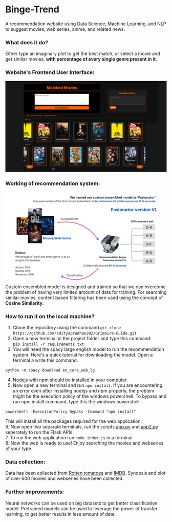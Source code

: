 # Binge-Trend
A recommendation website using Data Science, Machine Learning, and NLP to suggest movies, web series, anime, and related news. 

### What does it do?
Either type an imaginary plot to get the best match, or select a movie and get similar movies, **with percentage of every single genre present in it**.

### Website's Frontend User Interface:
![img](https://raw.githubusercontent.com/adityapradhan202/Binge-Trend/refs/heads/main/project_imgs/app_img.png)

### Working of recommendation system:
![working](https://raw.githubusercontent.com/adityapradhan202/Binge-Trend/refs/heads/main/project_imgs/fusinator_explaination.png)
Custom ensembled model is designed and trained so that we can overcome the problem of having very limited amount of data for training.
For searching similar movies, content based filtering has been used using the concept of **Cosine Similarity**.

### How to run it on the local machine?
1. Clone the repository using the command `git clone https://github.com/adityapradhan202/Grimoire-Guide.git`
2. Open a new terminal in the project folder and type this command:  
`pip install -r requirements.txt`
3. You will need the spacy large english model to run the recommendation system. Here's a quick tutorial for downloading the model. Open a terminal a write this command.
```
python -m spacy download en_core_web_lg
```
4. Nodejs with npm should be installed in your computer.
5. Now open a new terminal and run `npm install`. If you are encountering an error even after installing nodejs and npm properly, the problem might be the execution policy of the windows powershell. To bypass and run npm install command, type this the windows powershell:  
```
powershell -ExecutionPolicy Bypass -Command "npm install"
```  
This will install all the packages required for the web application.  
6. Now open two separate terminals, run the scripts [app.py](https://github.com/adityapradhan202/Binge-Trend/blob/main/Flask_api/app.py) and [app2.py](https://github.com/adityapradhan202/Binge-Trend/blob/main/Flask_api/app2.py) seperately to run the Flask APIs.  
7. To run the web application run `node index.js` in a terminal.  
8. Now the web is ready to use! Enjoy searching the movies and webseries of your type.  

### Data collection:
Data has been collected from [Rotten tomatoes](https://www.rottentomatoes.com/) and [IMDB](https://www.imdb.com/). Synopsis and plot of over 600 movies and webseries have been collected.

### Further improvements:
Neural networks can be used on big datasets to get better classification model. Pretrained models can be used to leverage the power of transfer learning, to get better results in less amount of data.





